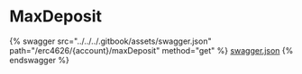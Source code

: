 # MaxDeposit

{% swagger src="../../../.gitbook/assets/swagger.json" path="/erc4626/{account}/maxDeposit" method="get" %}
[swagger.json](../../../.gitbook/assets/swagger.json)
{% endswagger %}
